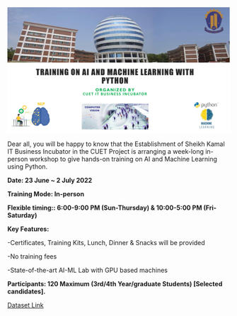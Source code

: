 <img title="" src="pic.jpg" alt="" >


Dear all, you will be happy to know that the Establishment of Sheikh Kamal IT Business Incubator in the CUET Project is arranging a week-long in-person workshop to give hands-on training on AI and Machine Learning using Python.

**Date: 23 June ~ 2 July 2022**

**Training Mode: In-person**

**Flexible timing:: 6:00-9:00 PM (Sun-Thursday) & 10:00-5:00 PM (Fri-Saturday)**

**Key Features:**

-Certificates, Training Kits, Lunch, Dinner & Snacks will be provided

-No training fees

-State-of-the-art AI-ML Lab with GPU based machines

**Participants: 120 Maximum (3rd/4th Year/graduate Students) [Selected candidates].**



[Dataset Link](https://drive.google.com/drive/folders/1COCRGbnpzSKZ5L1mTvlxQ4IlRk9xq1eD?usp=sharing)

